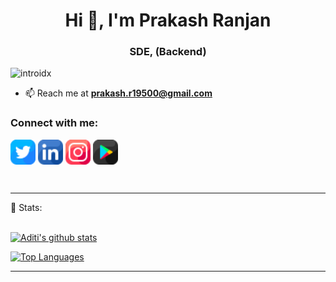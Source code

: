 <h1 align="center">Hi 👋, I'm Prakash Ranjan</h1>
<h3 align="center">SDE, (Backend) </h3>

<p align="left"> <img src="https://komarev.com/ghpvc/?username=introidx" alt="introidx" /> </p>

- 📫 Reach me at **prakash.r19500@gmail.com**

<p align="left">
<h3 align="left">Connect with me:</h3>
<a href="https://twitter.com/prkofc" target="blank"><img align="center" src="twitter.png" alt="introidx" height="40" width="40" /></a>
<a href="https://linkedin.com/in/prakash-introidx" target="blank"><img align="center" src="linkedin.png" alt="prakash-introidx" height="40" width="40" /></a>
<a href="https://instagram.com/prkofc" target="blank"><img align="center" src="instagram.png" alt="introidx" height="40" width="40" /></a>
<a href="https://play.google.com/store/apps/details?id=com.introid.memetemp&hl=en_IN&gl=US" target="blank"><img align="center" src="google-play.png" alt="introidx" height="40" width="40" /></a>
</p>
<br>

 ---
 
 📶 Stats:<br><br>

[![Aditi's github stats](https://github-readme-stats.vercel.app/api?username=introidx&count_private=true&show_icons=true&theme=radical&hide_rank=false)](https://github.com/introidx/github-readme-stats)

[![Top Languages](https://github-readme-stats.vercel.app/api/top-langs/?username=introidx)](https://github.com/introidx/github-readme-stats)
 
 ---
 

